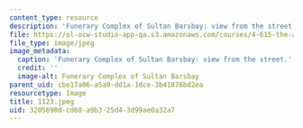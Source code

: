 ```yaml
---
content_type: resource
description: 'Funerary Complex of Sultan Barsbay: view from the street.'
file: https://ol-ocw-studio-app-qa.s3.amazonaws.com/courses/4-615-the-architecture-of-cairo-spring-2002/3205690dcd68a9b325d43d99ae0a32a7_1123.jpeg
file_type: image/jpeg
image_metadata:
  caption: 'Funerary Complex of Sultan Barsbay: view from the street.'
  credit: ''
  image-alt: Funerary Complex of Sultan Barsbay
parent_uid: cbe17a06-a5a9-dd1a-1dce-3b41876bd2ea
resourcetype: Image
title: 1123.jpeg
uid: 3205690d-cd68-a9b3-25d4-3d99ae0a32a7
---
```

